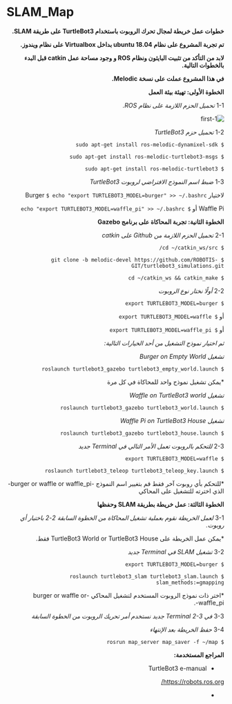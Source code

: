 # SLAM_Map

<div dir="rtl">

**خطوات عمل خريطة لمجال تحرك الروبوت باستخدام TurtleBot3 على طريقة SLAM.**

 **تم تجربة المشروع على نظام ubuntu 18.04 بداخل Virtualbox على نظام ويندوز.**
  
 **لابد من التأكد من تثبيت البايثون ونظام ROS و وجود مساحة عمل catkin قبل البدء بالخطوات التالية.**
  
  **في هذا المشروع عملت على نسخة Melodic.**
  
  
 **الخطوة الأولى: تهيئة بيئة العمل**

1-1
_تحميل الحزم اللازمة على نظام ROS._

  ![1-first](https://user-images.githubusercontent.com/55546717/130168116-44159582-9f18-488a-a6ca-c05c743db957.PNG)

1-2
_تحميل حزم TurtleBot3_

  `$ sudo apt-get install ros-melodic-dynamixel-sdk`
  
`$ sudo apt-get install ros-melodic-turtlebot3-msgs`
  
`$ sudo apt-get install ros-melodic-turtlebot3`

1-3
_ضبط اسم النموذج الافتراضي لروبوت TurtleBot3_

لاختيار Burger `$ echo "export TURTLEBOT3_MODEL=burger" >> ~/.bashrc`
  
Waffle Pi أو `$ echo "export TURTLEBOT3_MODEL=waffle_pi" >> ~/.bashrc`


**الخطوة الثانية: تجربة المحاكاة على برنامج Gazebo**

2-1
_تحميل الحزم اللازمة من Github على catkin_

`$ cd ~/catkin_ws/src/`
  
`$ git clone -b melodic-devel https://github.com/ROBOTIS-GIT/turtlebot3_simulations.git`
  
`$ cd ~/catkin_ws && catkin_make`

2-2
_أولًا نختار نوع الروبوت_

`$ export TURTLEBOT3_MODEL=burger`

أو `$ export TURTLEBOT3_MODEL=waffle`

أو `$ export TURTLEBOT3_MODEL=waffle_pi`

_ثم اختيار نموذج التشغيل من أحد الخيارات التالية:_

_تشغيل Burger on Empty World_

`$ roslaunch turtlebot3_gazebo turtlebot3_empty_world.launch`

*يمكن تشغيل نموذج واحد للمحاكاة في كل مرة

_تشغيل Waffle on TurtleBot3 world_

`$ roslaunch turtlebot3_gazebo turtlebot3_world.launch`

_تشغيل Waffle Pi on TurtleBot3 House_

`$ roslaunch turtlebot3_gazebo turtlebot3_house.launch`

2-3
_للتحكم بالروبوت تعمل الأمر التالي في Terminal جديد_

`$ export TURTLEBOT3_MODEL=waffle`

`$ roslaunch turtlebot3_teleop turtlebot3_teleop_key.launch`

*للتحكم بأي روبوت آخر فقط قم بتغيير اسم النموذج -burger or waffle or waffle_pi- الذي اخترته للتشغيل على المحاكي


**الخطوة الثالثة: عمل خريطة بطريقة SLAM وحفظها**

3-1
_لعمل الخريطة نقوم بعملية تشغيل المحاكاة من الخطوة السابقة 2-2 باختيار أي روبوت._

*يمكن عمل الخريطة على TurtleBot3 World or TurtleBot3 House فقط.

3-2
_تشغيل SLAM في Terminal جديد_

`$ export TURTLEBOT3_MODEL=burger`

`$ roslaunch turtlebot3_slam turtlebot3_slam.launch slam_methods:=gmapping`

*اختر ذات نموذج الروبوت المستخدم لتشغيل المحاكي -burger or waffle or waffle_pi-.

3-3
_في Terminal 2-3 جديد نستخدم أمر تحريك الروبوت من الخطوة السابقة_

3-4
_حفظ الخريطة بعد الإنتهاء_

`$ rosrun map_server map_saver -f ~/map`


**المراجع المستخدمة:**

- TurtleBot3 e-manual
  
https://robots.ros.org/

- 
</div>
